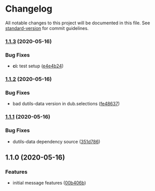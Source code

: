 # Changelog

All notable changes to this project will be documented in this file. See [standard-version](https://github.com/conventional-changelog/standard-version) for commit guidelines.

### [1.1.3](https://github.com/d-utils/message/compare/v1.1.2...v1.1.3) (2020-05-16)


### Bug Fixes

* **ci:** test setup ([e4e4b24](https://github.com/d-utils/message/commit/e4e4b24a1e5183a547f0c7d2e29e52300154ee5a))

### [1.1.2](https://github.com/d-utils/message/compare/v1.1.1...v1.1.2) (2020-05-16)


### Bug Fixes

* bad dutils-data version in dub.selections ([fe48637](https://github.com/d-utils/message/commit/fe4863766e18c952cd8b97f8d6dc29efac5c0874))

### [1.1.1](https://github.com/d-utils/message/compare/v1.1.0...v1.1.1) (2020-05-16)


### Bug Fixes

* dutils-data dependency source ([351d786](https://github.com/d-utils/message/commit/351d786407579203c9d4db0ce0430ce80cd703a4))

## 1.1.0 (2020-05-16)


### Features

* initial message features ([00b406b](https://github.com/d-utils/message/commit/00b406bdf9f0dafebe8e84aabc9db738230dd507))
